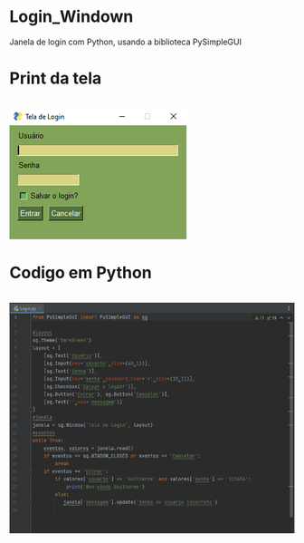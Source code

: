# Login_Windown
Janela de login com Python, usando a biblioteca PySimpleGUI
<br>
<h1>Print da tela</h1>
<br>
<img src="https://github.com/liermy/Login_Windown/blob/main/print/tela.PNG">
<br>
<h1>Codigo em Python</h1>
<br>
<img src="https://github.com/liermy/Login_Windown/blob/main/print/codigo.PNG">
<br>
<br>
<br>
<br>
<br>
<br>
